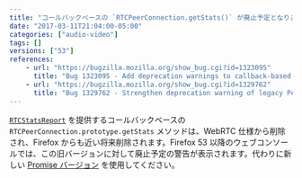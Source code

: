 ```yaml
---
title: "コールバックベースの `RTCPeerConnection.getStats()` が廃止予定となりました"
date: "2017-03-11T21:04:00-05:00"
categories: ["audio-video"]
tags: []
versions: ["53"]
references:
    - url: "https://bugzilla.mozilla.org/show_bug.cgi?id=1323095"
      title: "Bug 1323095 - Add deprecation warnings to callback-based pc.getStats()"
    - url: "https://bugzilla.mozilla.org/show_bug.cgi?id=1329762"
      title: "Bug 1329762 - Strengthen deprecation warning of legacy PeerConnection.getStats"
---
```

[`RTCStatsReport`](https://developer.mozilla.org/ja/docs/Web/API/RTCStatsReport) を提供するコールバックベースの `RTCPeerConnection.prototype.getStats` メソッドは、WebRTC 仕様から削除され、Firefox からも近い将来削除されます。Firefox 53 以降のウェブコンソールでは、この旧バージョンに対して廃止予定の警告が表示されます。代わりに新しい [Promise バージョン](https://w3c.github.io/webrtc-pc/#getstats-example) を使用してください。
